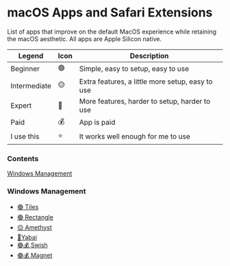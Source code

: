 # macOS Apps and Safari Extensions 
List of apps that improve on the default MacOS experience while retaining the macOS aesthetic. All apps are Apple Silicon native. 

| Legend              	| Icon          		| Description                                       	|
| -------------       	| ------------- 	  | -------------                                     	|
| Beginner            	| 🟢            		| Simple, easy to setup, easy to use                	|
| Intermediate          | 🟡            		| Extra features, a little more setup, easy to use  	|
| Expert              	| 🔴            		| More features, harder to setup, harder to use     	|
| Paid                	| 💰           		  | App is paid                                       	|
| I use this          	| ⭐️            		| It works well enough for me to use               		|

### Contents
[Windows Management](#Windows-Management)

### Windows Management
- [🟢 Tiles](https://freemacsoft.net/tiles/) 
- [🟢 Rectangle](https://rectangleapp.com) 
- [🟡 Amethyst](https://ianyh.com/amethyst/) 
- [🔴Yabai](https://github.com/koekeishiya/yabai) 
- [🟢💰 Swish](https://highlyopinionated.co/swish/) 
- [🟢💰 Magnet](https://apps.apple.com/ca/app/magnet/id441258766?mt=12) 

